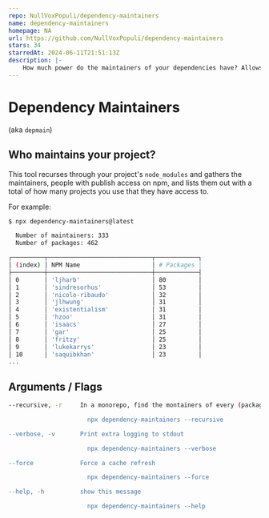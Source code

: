 ```yaml
---
repo: NullVoxPopuli/dependency-maintainers
name: dependency-maintainers
homepage: NA
url: https://github.com/NullVoxPopuli/dependency-maintainers
stars: 34
starredAt: 2024-06-11T21:51:13Z
description: |-
    How much power do the maintainers of your dependencies have? Allows folks to audit who has access to publishing.
---
```


# Dependency Maintainers

(aka `depmain`)

## Who maintains your project?

This tool recurses through your project's `node_modules` and gathers the maintainers, people with publish access on npm, and lists them out with a total of how many projects you use that they have access to.

For example:

```bash
$ npx dependency-maintainers@latest

  Number of maintainers: 333
  Number of packages: 462

┌─────────┬─────────────────────────────┬────────────┐
│ (index) │ NPM Name                    │ # Packages │
├─────────┼─────────────────────────────┼────────────┤
│ 0       │ 'ljharb'                    │ 80         │
│ 1       │ 'sindresorhus'              │ 53         │
│ 2       │ 'nicolo-ribaudo'            │ 32         │
│ 3       │ 'jlhwung'                   │ 31         │
│ 4       │ 'existentialism'            │ 31         │
│ 5       │ 'hzoo'                      │ 31         │
│ 6       │ 'isaacs'                    │ 27         │
│ 7       │ 'gar'                       │ 25         │
│ 8       │ 'fritzy'                    │ 25         │
│ 9       │ 'lukekarrys'                │ 23         │
│ 10      │ 'saquibkhan'                │ 23         │
...
```


## Arguments / Flags

```bash
--recursive, -r     In a monorepo, find the montainers of every (package in the monorepo)'s (dev)dependencies

                      npx dependency-maintainers --recursive

--verbose, -v       Print extra logging to stdout

                      npx dependency-maintainers --verbose

--force             Force a cache refresh

                      npx dependency-maintainers --force

--help, -h          show this message

                      npx dependency-maintainers --help
```

